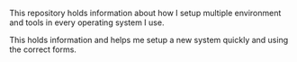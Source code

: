 This repository holds information about how I setup multiple environment and tools in every operating system I use.

This holds information and helps me setup a new system quickly and using the correct forms.
